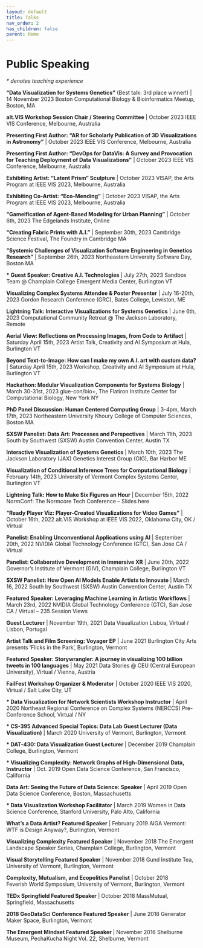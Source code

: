 ```yaml
---
layout: default
title: Talks
nav_order: 2
has_children: false
parent: Home
---
```

# Public Speaking
_* denotes teaching experience_

__“Data Visualization for Systems Genetics”__ (Best talk: 3rd place winner!) | 14 November 2023
Boston Computational Biology & Bioinformatics Meetup, Boston, MA

__alt.VIS Workshop Session Chair / Steering Committee__ | October 2023
IEEE VIS Conference, Melbourne, Australia

__Presenting First Author: “AR for Scholarly Publication of 3D Visualizations in Astronomy”__ | October 2023
IEEE VIS Conference, Melbourne, Australia

__Presenting First Author: “DevOps for DataVis: A Survey and Provocation for Teaching Deployment of Data Visualizations”__ | October 2023
IEEE VIS Conference, Melbourne, Australia

__Exhibiting Artist: “Latent Prism” Sculpture__ | October 2023
VISAP, the Arts Program at IEEE VIS 2023, Melbourne, Australia

__Exhibiting Co-Artist: “Eco-Mending”__ | October 2023
VISAP, the Arts Program at IEEE VIS 2023, Melbourne, Australia

__“Gameification of Agent-Based Modeling for Urban Planning”__ | October 6th, 2023
The Edgelands Institute, Online

__“Creating Fabric Prints with A.I.”__ | September 30th, 2023
Cambridge Science Festival, The Foundry in Cambridge MA

__“Systemic Challenges of Visualization Software Engineering in Genetics Research”__ | September 26th, 2023
Northeastern University Software Day, Boston MA

__* Guest Speaker: Creative A.I. Technologies__ | July 27th, 2023
Sandbox Team @ Champlain College Emergent Media Center, Burlington VT

__Visualizing Complex Systems Attendee & Poster Presenter__ | July 16-20th, 2023
Gordon Research Conference (GRC), Bates College, Lewiston, ME

__Lightning Talk: Interactive Visualizations for Systems Genetics__ | June 6th, 2023
Computational Community Retreat @ The Jackson Laboratory, Remote

__Aerial View: Reflections on Processing Images, from Code to Artifact__ | Saturday April 15th, 2023
Artist Talk, Creativity and AI Symposium at Hula, Burlington VT

__Beyond Text-to-Image: How can I make my own A.I. art with custom data?__ | Saturday April 15th, 2023
Workshop, Creativity and AI Symposium at Hula, Burlington VT

__Hackathon: Modular Visualization Components for Systems Biology__ | March 30-31st, 2023
glue-con/bio+, The Flatiron Institute Center for Computational Biology, New York NY

__PhD Panel Discussion: Human Centered Computing Group__ | 3-4pm, March 17th, 2023
Northeastern University Khoury College of Computer Sciences, Boston MA

__SXSW Panelist: Data Art: Processes and Perspectives__ | March 11th, 2023
South by Southwest (SXSW) Austin Convention Center, Austin TX

__Interactive Visualization of Systems Genetics__ | March 10th, 2023
The Jackson Laboratory (JAX) Genetics Interest Group (GIG), Bar Harbor ME

__Visualization of Conditional Inference Trees for Computational Biology__ | February 14th, 2023
University of Vermont Complex Systems Center, Burlington VT

__Lightning Talk: How to Make Six Figures an Hour__  |  December 15th, 2022
NormConf: The Normcore Tech Conference – Slides here

__“Ready Player Viz: Player-Created Visualizations for Video Games”__ | October 16th, 2022
alt.VIS Workshop at IEEE VIS 2022, Oklahoma City, OK / Virtual

__Panelist: Enabling Unconventional Applications using AI__ | September 20th, 2022
NVIDIA Global Technology Conference (GTC), San Jose CA / Virtual

__Panelist: Collaborative Development in Immersive XR__ | June 20th, 2022
Governor’s Institute of Vermont (GIV), Champlain College, Burlington VT

__SXSW Panelist: How Open AI Models Enable Artists to Innovate__ | March 16, 2022
South by Southwest (SXSW) Austin Convention Center, Austin TX

__Featured Speaker: Leveraging Machine Learning in Artistic Workflows__ | March 23rd, 2022
NVIDIA Global Technology Conference (GTC), San Jose CA / Virtual – 235 Session Views

__Guest Lecturer__  |  November 19th, 2021
Data Visualization Lisboa, Virtual / Lisbon, Portugal

__Artist Talk and Film Screening: Voyager EP__  |  June 2021
Burlington City Arts presents ‘Flicks in the Park’, Burlington, Vermont

__Featured Speaker: Storywrangler: A journey in visualizing 100 billion tweets in 100 languages__ | May 2021
Data Stories @ CEU (Central European University), Virtual / Vienna, Austria

__FailFest Workshop Organizer & Moderator__  |  October 2020
IEEE VIS 2020, Virtual / Salt Lake City, UT

__* Data Visualization for Network Scientists Workshop Instructor__  |  April 2020
Northeast Regional Conference on Complex Systems (NERCCS) Pre-Conference School, Virtual / NY

__* CS-395 Advanced Special Topics: Data Lab Guest Lecturer (Data Visualization)__  |  March 2020
University of Vermont, Burlington, Vermont

__* DAT-430: Data Visualization Guest Lecturer__  |  December 2019
Champlain College, Burlington, Vermont

__* Visualizing Complexity: Network Graphs of High-Dimensional Data, Instructor__  |  Oct. 2019
Open Data Science Conference, San Francisco, California

__Data Art: Seeing the Future of Data Science: Speaker__  |  April 2019
Open Data Science Conference, Boston, Massachusetts

__* Data Visualization Workshop Facilitator__  |  March 2019
Women in Data Science Conference, Stanford University, Palo Alto, California

__What’s a Data Artist? Featured Speaker__  |  February 2019
AIGA Vermont: WTF is Design Anyway?, Burlington, Vermont

__Visualizing Complexity Featured Speaker__  |  November 2018
The Emergent Landscape Speaker Series, Champlain College, Burlington, Vermont

__Visual Storytelling Featured Speaker__  |  November 2018
Gund Institute Tea, University of Vermont, Burlington, Vermont

__Complexity, Mutualism, and Ecopolitics Panelist__  |  October 2018  
Feverish World Symposium, University of Vermont, Burlington, Vermont

__TEDx Springfield Featured Speaker__  |   October 2018
MassMutual, Springfield, Massachusetts

__2018 GeoDataSci Conference Featured Speaker__  |  June 2018
Generator Maker Space, Burlington, Vermont

__The Emergent Mindset Featured Speaker__ |  November 2016
Shelburne Museum, PechaKucha Night Vol. 22, Shelburne, Vermont
